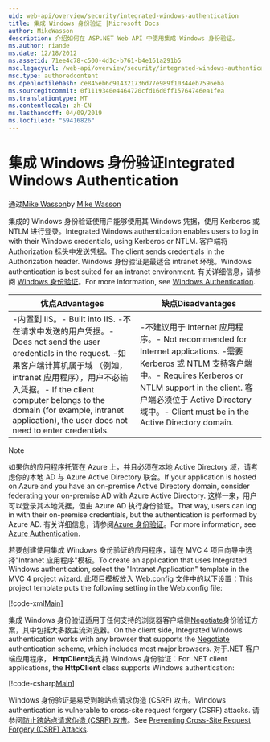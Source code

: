 ```yaml
---
uid: web-api/overview/security/integrated-windows-authentication
title: 集成 Windows 身份验证 |Microsoft Docs
author: MikeWasson
description: 介绍如何在 ASP.NET Web API 中使用集成 Windows 身份验证。
ms.author: riande
ms.date: 12/18/2012
ms.assetid: 71ee4c78-c500-4d1c-b761-b4e161a291b5
msc.legacyurl: /web-api/overview/security/integrated-windows-authentication
msc.type: authoredcontent
ms.openlocfilehash: ce845eb6c914321736d77e989f10344eb7596eba
ms.sourcegitcommit: 0f1119340e4464720cfd16d0ff15764746ea1fea
ms.translationtype: MT
ms.contentlocale: zh-CN
ms.lasthandoff: 04/09/2019
ms.locfileid: "59416826"
---
```

# <a name="integrated-windows-authentication"></a><span data-ttu-id="fd248-103">集成 Windows 身份验证</span><span class="sxs-lookup"><span data-stu-id="fd248-103">Integrated Windows Authentication</span></span>

<span data-ttu-id="fd248-104">通过[Mike Wasson](https://github.com/MikeWasson)</span><span class="sxs-lookup"><span data-stu-id="fd248-104">by [Mike Wasson](https://github.com/MikeWasson)</span></span>

<span data-ttu-id="fd248-105">集成的 Windows 身份验证使用户能够使用其 Windows 凭据，使用 Kerberos 或 NTLM 进行登录。</span><span class="sxs-lookup"><span data-stu-id="fd248-105">Integrated Windows authentication enables users to log in with their Windows credentials, using Kerberos or NTLM.</span></span> <span data-ttu-id="fd248-106">客户端将 Authorization 标头中发送凭据。</span><span class="sxs-lookup"><span data-stu-id="fd248-106">The client sends credentials in the Authorization header.</span></span> <span data-ttu-id="fd248-107">Windows 身份验证是最适合 intranet 环境。</span><span class="sxs-lookup"><span data-stu-id="fd248-107">Windows authentication is best suited for an intranet environment.</span></span> <span data-ttu-id="fd248-108">有关详细信息，请参阅 [Windows 身份验证](https://www.iis.net/configreference/system.webserver/security/authentication/windowsauthentication)。</span><span class="sxs-lookup"><span data-stu-id="fd248-108">For more information, see [Windows Authentication](https://www.iis.net/configreference/system.webserver/security/authentication/windowsauthentication).</span></span>

| <span data-ttu-id="fd248-109">优点</span><span class="sxs-lookup"><span data-stu-id="fd248-109">Advantages</span></span> | <span data-ttu-id="fd248-110">缺点</span><span class="sxs-lookup"><span data-stu-id="fd248-110">Disadvantages</span></span> |
| --- | --- |
| <span data-ttu-id="fd248-111">-内置到 IIS。</span><span class="sxs-lookup"><span data-stu-id="fd248-111">- Built into IIS.</span></span> <span data-ttu-id="fd248-112">-不在请求中发送的用户凭据。</span><span class="sxs-lookup"><span data-stu-id="fd248-112">- Does not send the user credentials in the request.</span></span> <span data-ttu-id="fd248-113">-如果客户端计算机属于域 （例如，intranet 应用程序），用户不必输入凭据。</span><span class="sxs-lookup"><span data-stu-id="fd248-113">- If the client computer belongs to the domain (for example, intranet application), the user does not need to enter credentials.</span></span> | <span data-ttu-id="fd248-114">-不建议用于 Internet 应用程序。</span><span class="sxs-lookup"><span data-stu-id="fd248-114">- Not recommended for Internet applications.</span></span> <span data-ttu-id="fd248-115">-需要 Kerberos 或 NTLM 支持客户端中。</span><span class="sxs-lookup"><span data-stu-id="fd248-115">- Requires Kerberos or NTLM support in the client.</span></span> <span data-ttu-id="fd248-116">客户端必须位于 Active Directory 域中。</span><span class="sxs-lookup"><span data-stu-id="fd248-116">- Client must be in the Active Directory domain.</span></span> |

> [!NOTE]
> <span data-ttu-id="fd248-117">如果你的应用程序托管在 Azure 上，并且必须在本地 Active Directory 域，请考虑你的本地 AD 与 Azure Active Directory 联合。</span><span class="sxs-lookup"><span data-stu-id="fd248-117">If your application is hosted on Azure and you have an on-premise Active Directory domain, consider federating your on-premise AD with Azure Active Directory.</span></span> <span data-ttu-id="fd248-118">这样一来，用户可以登录其本地凭据，但由 Azure AD 执行身份验证。</span><span class="sxs-lookup"><span data-stu-id="fd248-118">That way, users can log in with their on-premise credentials, but the authentication is performed by Azure AD.</span></span> <span data-ttu-id="fd248-119">有关详细信息，请参阅[Azure 身份验证](../../../visual-studio/overview/2012/windows-azure-authentication.md)。</span><span class="sxs-lookup"><span data-stu-id="fd248-119">For more information, see [Azure Authentication](../../../visual-studio/overview/2012/windows-azure-authentication.md).</span></span>


<span data-ttu-id="fd248-120">若要创建使用集成 Windows 身份验证的应用程序，请在 MVC 4 项目向导中选择"Intranet 应用程序"模板。</span><span class="sxs-lookup"><span data-stu-id="fd248-120">To create an application that uses Integrated Windows authentication, select the "Intranet Application" template in the MVC 4 project wizard.</span></span> <span data-ttu-id="fd248-121">此项目模板放入 Web.config 文件中的以下设置：</span><span class="sxs-lookup"><span data-stu-id="fd248-121">This project template puts the following setting in the Web.config file:</span></span>

[!code-xml[Main](integrated-windows-authentication/samples/sample1.xml)]

<span data-ttu-id="fd248-122">集成 Windows 身份验证适用于任何支持的浏览器客户端侧[Negotiate](http://www.ietf.org/rfc/rfc4559.txt)身份验证方案，其中包括大多数主流浏览器。</span><span class="sxs-lookup"><span data-stu-id="fd248-122">On the client side, Integrated Windows authentication works with any browser that supports the [Negotiate](http://www.ietf.org/rfc/rfc4559.txt) authentication scheme, which includes most major browsers.</span></span> <span data-ttu-id="fd248-123">对于.NET 客户端应用程序， **HttpClient**类支持 Windows 身份验证：</span><span class="sxs-lookup"><span data-stu-id="fd248-123">For .NET client applications, the **HttpClient** class supports Windows authentication:</span></span>

[!code-csharp[Main](integrated-windows-authentication/samples/sample2.cs)]

<span data-ttu-id="fd248-124">Windows 身份验证是易受到跨站点请求伪造 (CSRF) 攻击。</span><span class="sxs-lookup"><span data-stu-id="fd248-124">Windows authentication is vulnerable to cross-site request forgery (CSRF) attacks.</span></span> <span data-ttu-id="fd248-125">请参阅[防止跨站点请求伪造 (CSRF) 攻击](preventing-cross-site-request-forgery-csrf-attacks.md)。</span><span class="sxs-lookup"><span data-stu-id="fd248-125">See [Preventing Cross-Site Request Forgery (CSRF) Attacks](preventing-cross-site-request-forgery-csrf-attacks.md).</span></span>
